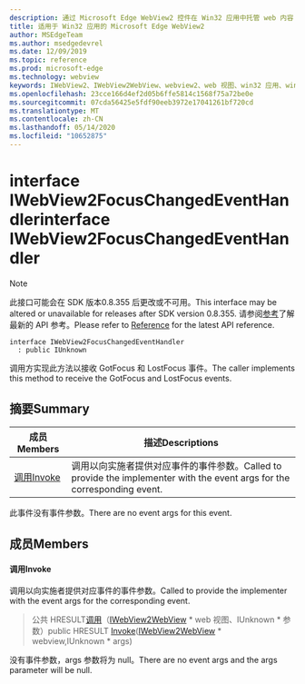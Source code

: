 ```yaml
---
description: 通过 Microsoft Edge WebView2 控件在 Win32 应用中托管 web 内容
title: 适用于 Win32 应用的 Microsoft Edge WebView2
author: MSEdgeTeam
ms.author: msedgedevrel
ms.date: 12/09/2019
ms.topic: reference
ms.prod: microsoft-edge
ms.technology: webview
keywords: IWebView2、IWebView2WebView、webview2、web 视图、win32 应用、win32、edge
ms.openlocfilehash: 23cce166d4ef2d05b6ffe5814c1568f75a72be0e
ms.sourcegitcommit: 07cda56425e5fdf90eeb3972e17041261bf720cd
ms.translationtype: MT
ms.contentlocale: zh-CN
ms.lasthandoff: 05/14/2020
ms.locfileid: "10652875"
---
```

# <span data-ttu-id="6aee8-104">interface IWebView2FocusChangedEventHandler</span><span class="sxs-lookup"><span data-stu-id="6aee8-104">interface IWebView2FocusChangedEventHandler</span></span> 

> [!NOTE]
> <span data-ttu-id="6aee8-105">此接口可能会在 SDK 版本0.8.355 后更改或不可用。</span><span class="sxs-lookup"><span data-stu-id="6aee8-105">This interface may be altered or unavailable for releases after SDK version 0.8.355.</span></span> <span data-ttu-id="6aee8-106">请参阅[参考](../../../webview2-api-reference.md)了解最新的 API 参考。</span><span class="sxs-lookup"><span data-stu-id="6aee8-106">Please refer to [Reference](../../../webview2-api-reference.md) for the latest API reference.</span></span>

```
interface IWebView2FocusChangedEventHandler
  : public IUnknown
```

<span data-ttu-id="6aee8-107">调用方实现此方法以接收 GotFocus 和 LostFocus 事件。</span><span class="sxs-lookup"><span data-stu-id="6aee8-107">The caller implements this method to receive the GotFocus and LostFocus events.</span></span>

## <span data-ttu-id="6aee8-108">摘要</span><span class="sxs-lookup"><span data-stu-id="6aee8-108">Summary</span></span>

 <span data-ttu-id="6aee8-109">成员</span><span class="sxs-lookup"><span data-stu-id="6aee8-109">Members</span></span>                        | <span data-ttu-id="6aee8-110">描述</span><span class="sxs-lookup"><span data-stu-id="6aee8-110">Descriptions</span></span>
--------------------------------|---------------------------------------------
[<span data-ttu-id="6aee8-111">调用</span><span class="sxs-lookup"><span data-stu-id="6aee8-111">Invoke</span></span>](#invoke) | <span data-ttu-id="6aee8-112">调用以向实施者提供对应事件的事件参数。</span><span class="sxs-lookup"><span data-stu-id="6aee8-112">Called to provide the implementer with the event args for the corresponding event.</span></span>

<span data-ttu-id="6aee8-113">此事件没有事件参数。</span><span class="sxs-lookup"><span data-stu-id="6aee8-113">There are no event args for this event.</span></span>

## <span data-ttu-id="6aee8-114">成员</span><span class="sxs-lookup"><span data-stu-id="6aee8-114">Members</span></span>

#### <span data-ttu-id="6aee8-115">调用</span><span class="sxs-lookup"><span data-stu-id="6aee8-115">Invoke</span></span> 

<span data-ttu-id="6aee8-116">调用以向实施者提供对应事件的事件参数。</span><span class="sxs-lookup"><span data-stu-id="6aee8-116">Called to provide the implementer with the event args for the corresponding event.</span></span>

> <span data-ttu-id="6aee8-117">公共 HRESULT[调用](#invoke)（[IWebView2WebView](IWebView2WebView.md) \* web 视图、IUnknown \* 参数）</span><span class="sxs-lookup"><span data-stu-id="6aee8-117">public HRESULT [Invoke](#invoke)([IWebView2WebView](IWebView2WebView.md) \* webview,IUnknown \* args)</span></span>

<span data-ttu-id="6aee8-118">没有事件参数，args 参数将为 null。</span><span class="sxs-lookup"><span data-stu-id="6aee8-118">There are no event args and the args parameter will be null.</span></span>

